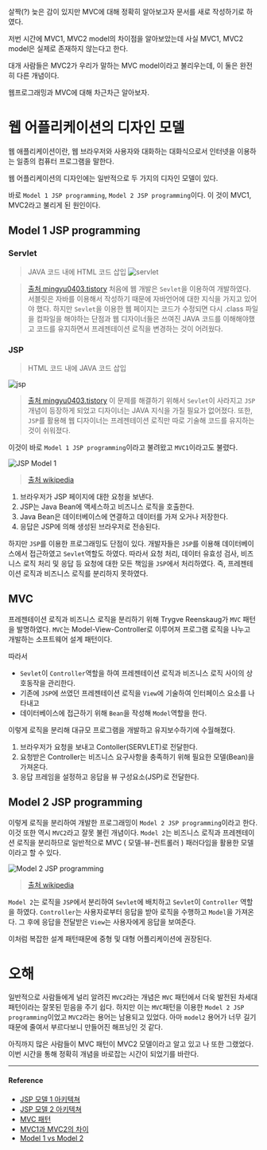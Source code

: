 살짝(?) 늦은 감이 있지만 MVC에 대해 정확히 알아보고자 문서를 새로 작성하기로 하였다.

저번 시간에  MVC1, MVC2 model의 차이점을 알아보았는데 사실 MVC1, MVC2 model은 실제로 존재하지 않는다고 한다.

대개 사람들은 MVC2가 우리가 말하는 MVC model이라고 불리우는데, 이 둘은 완전히 다른 개념이다.

웹프로그래밍과 MVC에 대해 차근차근 알아보자.

# 웹 어플리케이션의 디자인 모델
웹 애플리케이션이란, 웹 브라우저와 사용자와 대화하는 대화식으로서 인터넷을 이용하는 일종의 컴퓨터 프로그램을 말한다.

웹 어플리케이션의 디자인에는 일반적으로 두 가지의 디자인 모델이 있다.

바로 `Model 1 JSP programming`, `Model 2 JSP programming`이다. 
이 것이 MVC1, MVC2라고 불리게 된 원인이다.

## Model 1 JSP programming
### Servlet
> JAVA 코드 내에  HTML 코드 삽입
![servlet](https://user-images.githubusercontent.com/43868540/99893233-df804300-2cc0-11eb-9514-78cc6c21b25d.PNG)

> [출처 mingyu0403.tistory](https://mingyu0403.tistory.com/49)
처음에 웹 개발은 `Sevlet`을 이용하여 개발하였다. 서블릿은 자바를 이용해서 작성하기 때문에 자바언어에 대한 지식을 가지고 있어야 했다. 하지만 `Sevlet`을 이용한 웹 페이지는 코드가 수정되면 다시 .class 파일을 컴파일을 해야하는 단점과 웹 디자이너들은 쓰여진 JAVA 코드를 이해해야했고 코드를 유지하면서 프레젠테이션 로직을 변경하는 것이 어려웠다. 

### JSP
> HTML 코드 내에 JAVA 코드 삽입

![jsp](https://user-images.githubusercontent.com/43868540/99893226-c7a8bf00-2cc0-11eb-8be9-46139aeb99b9.PNG)

> [출처 mingyu0403.tistory](https://mingyu0403.tistory.com/49)
이 문제를 해결하기 위해서 `Sevlet`이 사라지고 `JSP`개념이 등장하게 되었고 디자이너는 JAVA 지식을 가질 필요가 없어졌다. 또한, `JSP`를 활용해 웹 디자이너는 프레젠테이션 로직만 따로 기술해 코드를 유지하는 것이 쉬워졌다.

이것이 바로 `Model 1 JSP programming`이라고 불려왔고 `MVC1`이라고도 불렸다.

![JSP Model 1](https://user-images.githubusercontent.com/43868540/99762801-a919bb00-2b3c-11eb-9abc-0dbcaab37dea.png)

> [출처 wikipedia](https://en.wikipedia.org/wiki/JSP_model_1_architecture)

1. 브라우저가 JSP 페이지에 대한 요청을 보낸다.
2. JSP는 Java Bean에 액세스하고 비즈니스 로직을 호출한다.
3. Java Bean은 데이터베이스에 연결하고 데이터를 가져 오거나 저장한다.
4. 응답은 JSP에 의해 생성된 브라우저로 전송된다.

하지만 `JSP`를 이용한 프로그래밍도 단점이 있다. 개발자들은 `JSP`를 이용해 데이터베이스에서 접근하였고 `Sevlet`역할도 하였다. 따라서 요청 처리, 데이터 유효성 검사, 비즈니스 로직 처리 및 응답 등 요청에 대한 모든 책임을 `JSP`에서 처리하였다. 즉, 프레젠테이션 로직과 비즈니스 로직를 분리하지 못하였다.

## MVC
프레젠테이션 로직과 비즈니스 로직을 분리하기 위해 Trygve Reenskaug가 `MVC` 패턴을 발명하였다.
`MVC`는 Model-View-Controller로 이루어져 프로그램 로직을 나누고 개발하는 소프트웨어 설계 패턴이다.

따라서
- `Sevlet`이 `Controller`역할을 하여 프레젠테이션 로직과 비즈니스 로직 사이의 상호동작을 관리한다.
- 기존에 `JSP`에 쓰였던 프레젠테이션 로직을 `View`에 기술하여 인터페이스 요소를 나타내고
- 데이터베이스에 접근하기 위해 `Bean`을 작성해 `Model`역할을 한다.

이렇게 로직을 분리해 대규모 프로그램을 개발하고 유지보수하기에 수월해졌다.

1. 브라우저가 요청을 보내고 Contoller(SERVLET)로 전달한다.
2. 요청받은 Controller는 비즈니스 요구사항을 충족하기 위해 필요한 모델(Bean)을 가져온다.
3. 응답 프레임을 설정하고 응답을 뷰 구성요소(JSP)로 전달한다.

## Model 2 JSP programming
이렇게 로직을 분리하여 개발한 프로그래밍이 `Model 2 JSP programming`이라고 한다. 이것 또한 역시 `MVC2`라고 잘못 불린 개념이다. 
`Model 2`는 비즈니스 로직과 프레젠테이션 로직을 분리하므로 일반적으로 MVC ( 모델-뷰-컨트롤러 ) 패러다임을 활용한 모델이라고 할 수 있다.

![Model 2 JSP programming](https://user-images.githubusercontent.com/43868540/99875933-9b486080-2c36-11eb-86bd-38d38b4d2058.PNG)

>[출처 wikipedia](https://en.wikipedia.org/wiki/JSP_model_2_architecture#cite_note-5)

`Model 2`는 로직을 `JSP`에서 분리하여 `Sevlet`에 배치하고 `Sevlet`이 `Controller` 역할을 하였다. 
`Controller`는 사용자로부터 응답을 받아 로직을 수행하고 `Model`을 가져온다. 그 후에 응답을 전달받은 `View`는 사용자에게 응답을 보여준다.

이처럼 복잡한 설계 패턴때문에 중형 및 대형 어플리케이션에 권장된다.


# 오해
일반적으로 사람들에게 널리 알려진 `MVC2`라는 개념은 `MVC` 패턴에서 더욱 발전된 차세대 패턴이라는 잘못된 믿음을 주기 쉽다.
하지만 이는 `MVC`패턴을 이용한 `Model 2 JSP programming`이었고 `MVC2`라는 용어는 남용되고 있었다.
아마 `model2` 용어가 너무 길기때문에 줄여서 부르다보니 만들어진 해프닝인 것 같다.

아직까지 많은 사람들이 MVC 패턴이 MVC2 모델이라고 알고 있고 나 또한 그랬었다. 이번 시간을 통해 정확히 개념을 바로잡는 시간이 되었기를 바란다.

----
#### Reference
- [JSP 모델 1 아키텍쳐](https://en.wikipedia.org/wiki/JSP_model_1_architecture)
- [JSP 모델 2 아키텍쳐](https://en.wikipedia.org/wiki/JSP_model_2_architecture#cite_note-5)
- [MVC 패턴](https://ko.wikipedia.org/wiki/%EB%AA%A8%EB%8D%B8-%EB%B7%B0-%EC%BB%A8%ED%8A%B8%EB%A1%A4%EB%9F%AC)
- [MVC1과 MVC2의 차이](https://technicalrecyclebin.wordpress.com/2012/11/14/difference-between-mvc1-and-mvc2/)
- [Model 1 vs Model 2](https://www.oreilly.com/library/view/programming-jakarta-struts/0596006519/ch01s04.html)
